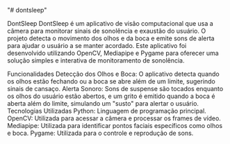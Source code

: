 "# dontsleep" 

DontSleep
DontSleep é um aplicativo de visão computacional que usa a câmera para monitorar sinais de sonolência e exaustão do usuário. O projeto detecta o movimento dos olhos e da boca e emite sons de alerta para ajudar o usuário a se manter acordado. Este aplicativo foi desenvolvido utilizando OpenCV, Mediapipe e Pygame para oferecer uma solução simples e interativa de monitoramento de sonolência.

Funcionalidades
Detecção dos Olhos e Boca: O aplicativo detecta quando os olhos estão fechando ou a boca se abre além de um limite, sugerindo sinais de cansaço.
Alerta Sonoro: Sons de suspense são tocados enquanto os olhos do usuário estão abertos, e um grito é emitido quando a boca é aberta além do limite, simulando um "susto" para alertar o usuário.
Tecnologias Utilizadas
Python: Linguagem de programação principal.
OpenCV: Utilizada para acessar a câmera e processar os frames de vídeo.
Mediapipe: Utilizada para identificar pontos faciais específicos como olhos e boca.
Pygame: Utilizada para o controle e reprodução de sons.

